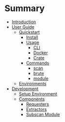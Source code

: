 # Summary

<!-- markdownlint-disable MD007 -->

- [Introduction](README.md)
- [User Guide](user-guide/README.md)
   - [Quickstart](user-guide/quickstart/README.md)
      - [Install](user-guide/quickstart/install.md)
      - [Usage](user-guide/quickstart/usage/README.md)
         - [CLI](user-guide/quickstart/usage/cli.md)
         - [Docker](user-guide/quickstart/usage/docker.md)
         - [Crate](user-guide/quickstart/usage/crate.md)
      - [Commands](user-guide/commands/README.md)
         - [scan](user-guide/commands/scan.md)
         - [brute](user-guide/commands/brute.md)
         - [module](user-guide/commands/module.md)
   - [Environments](user-guide/environments.md)
- [Development](development/README.md)
   - [Setup Environment]()
   - [Components]()
      - [Requesters]()
      - [Extractors]()
      - [Subscan Module]()

<!-- markdownlint-enable MD007 -->
